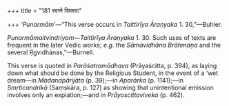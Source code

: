 +++
title = "181 स्वप्ने सिक्त्वा"

+++
‘*Punarmām*’—“This verse occurs in *Taittirīya Āraṇyaka* 1. 30,”—Buhler.

*Punarmāmaitvindriyam*—*Taittirīya Āraṇyaka* 1. 30. Such uses of texts
are frequent in the later Vedic works; *e.g*. the *Sāmavidhāna Brāhmaṇa*
and the several Ṛgvidhānas,”—Burnell.

This verse is quoted in *Parāśatramādhava* (Prāyaścitta, p. 394), as
laying down what should be done by the Religious Student, in the event
of a ‘wet dream—in *Madanapārijāta* (p. 39);—in *Aparārka* (p. 1141);—in
*Smṛticandrikā* (Saṃskāra, p. 127) as showing that unintentional
emission involves only an expiation;—and in *Prāyoscittaviveka* (p.
462).



